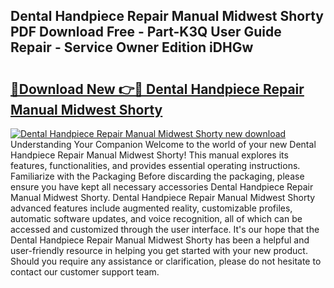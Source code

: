 ## Dental Handpiece Repair Manual Midwest Shorty PDF Download Free - Part-K3Q User Guide Repair - Service Owner Edition iDHGw

# <h2><a href="http://bc48990.oget.top/?id=Dental+Handpiece+Repair+Manual+Midwest+Shorty">🔗Download New 👉🔴 Dental Handpiece Repair Manual Midwest Shorty</a></h2>

[![Dental Handpiece Repair Manual Midwest Shorty new download](https://i.imgur.com/5g1atiW.png)](http://bc48990.oget.top/?id=Dental+Handpiece+Repair+Manual+Midwest+Shorty)
Understanding Your Companion Welcome to the world of your new Dental Handpiece Repair Manual Midwest Shorty! This manual explores its features, functionalities, and provides essential operating instructions. Familiarize with the Packaging Before discarding the packaging, please ensure you have kept all necessary accessories Dental Handpiece Repair Manual Midwest Shorty. Dental Handpiece Repair Manual Midwest Shorty advanced features include augmented reality, customizable profiles, automatic software updates, and voice recognition, all of which can be accessed and customized through the user interface. It's our hope that the Dental Handpiece Repair Manual Midwest Shorty has been a helpful and user-friendly resource in helping you get started with your new product. Should you require any assistance or clarification, please do not hesitate to contact our customer support team.
